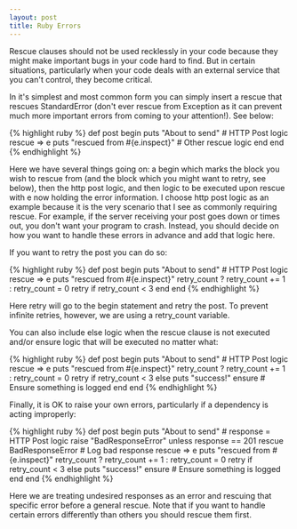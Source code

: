 ```yaml
---
layout: post
title: Ruby Errors
---
```

Rescue clauses should not be used recklessly in your code because they might make important bugs in your code hard to find. But in certain situations, particularly when your code deals with an external service that you can't control, they become critical.

In it's simplest and most common form you can simply insert a rescue that rescues StandardError (don't ever rescue from Exception as it can prevent much more important errors from coming to your attention!). See below:

{% highlight ruby %}
def post
  begin
    puts "About to send"
    # HTTP Post logic
  rescue => e
    puts "rescued from #{e.inspect}"
    # Other rescue logic
  end
end
{% endhighlight %}

Here we have several things going on: a begin which marks the block you wish to rescue from (and the block which you might want to retry, see below), then the http post logic, and then logic to be executed upon rescue with e now holding the error information. I choose http post logic as an example because it is the very scenario that I see as commonly requiring rescue. For example, if the server receiving your post goes down or times out, you don't want your program to crash. Instead, you should decide on how you want to handle these errors in advance and add that logic here.

If you want to retry the post you can do so:

{% highlight ruby %}
def post
  begin
    puts "About to send"
    # HTTP Post logic
  rescue => e
    puts "rescued from #{e.inspect}"
    retry_count ? retry_count += 1 : retry_count = 0
    retry if retry_count < 3
  end
end
{% endhighlight %}

Here retry will go to the begin statement and retry the post. To prevent infinite retries, however, we are using a retry_count variable.

You can also include else logic when the rescue clause is not executed and/or ensure logic that will be executed no matter what:

{% highlight ruby %}
def post
  begin
    puts "About to send"
    # HTTP Post logic
  rescue => e
    puts "rescued from #{e.inspect}"
    retry_count ? retry_count += 1 : retry_count = 0
    retry if retry_count < 3
  else
    puts "success!"
  ensure
    # Ensure something is logged
  end
end
{% endhighlight %}

Finally, it is OK to raise your own errors, particularly if a dependency is acting improperly:

{% highlight ruby %}
def post
  begin
    puts "About to send"
    # response = HTTP Post logic
    raise "BadResponseError" unless response == 201
  rescue BadResponseError
    # Log bad response
  rescue => e
    puts "rescued from #{e.inspect}"
    retry_count ? retry_count += 1 : retry_count = 0
    retry if retry_count < 3
  else
    puts "success!"
  ensure
    # Ensure something is logged
  end
end
{% endhighlight %}

Here we are treating undesired responses as an error and rescuing that specific error before a general rescue. Note that if you want to handle certain errors differently than others you should rescue them first.
